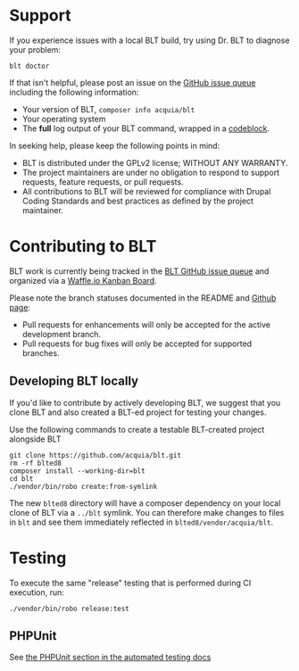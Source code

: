 # Support

If you experience issues with a local BLT build, try using Dr. BLT to diagnose your problem:

    blt doctor

If that isn't helpful, please post an issue on the [GitHub issue queue](https://github.com/acquia/blt/issues) including the following information:

- Your version of BLT, `composer info acquia/blt`
- Your operating system
- The **full** log output of your BLT command, wrapped in a [codeblock](https://help.github.com/articles/basic-writing-and-formatting-syntax/#quoting-code).

In seeking help, please keep the following points in mind:

* BLT is distributed under the GPLv2 license; WITHOUT ANY WARRANTY.
* The project maintainers are under no obligation to respond to support requests, feature requests, or pull requests.
* All contributions to BLT will be reviewed for compliance with Drupal Coding Standards and best practices as defined by the project maintainer.

# Contributing to BLT

BLT work is currently being tracked in the [BLT GitHub issue queue](https://github.com/acquia/blt/issues) and organized via a [Waffle.io Kanban Board](https://waffle.io/acquia/blt).

Please note the branch statuses documented in the README and [Github page](https://github.com/acquia/blt):
- Pull requests for enhancements will only be accepted for the active development branch.
- Pull requests for bug fixes will only be accepted for supported branches.

## Developing BLT locally

If you'd like to contribute by actively developing BLT, we suggest that you clone BLT and also created a BLT-ed project for testing your changes.

Use the following commands to create a testable BLT-created project alongside BLT

```
git clone https://github.com/acquia/blt.git
rm -rf blted8
composer install --working-dir=blt
cd blt
./vendor/bin/robo create:from-symlink
```

The new `blted8` directory will have a composer dependency on your local clone of BLT via a `../blt` symlink. You can therefore make changes to files in `blt` and see them immediately reflected in `blted8/vendor/acquia/blt`.

# Testing

To execute the same "release" testing that is performed during CI execution, run:

```
./vendor/bin/robo release:test
```

## PHPUnit

See [the PHPUnit section in the automated testing docs](testing.md#PHPUnit)
